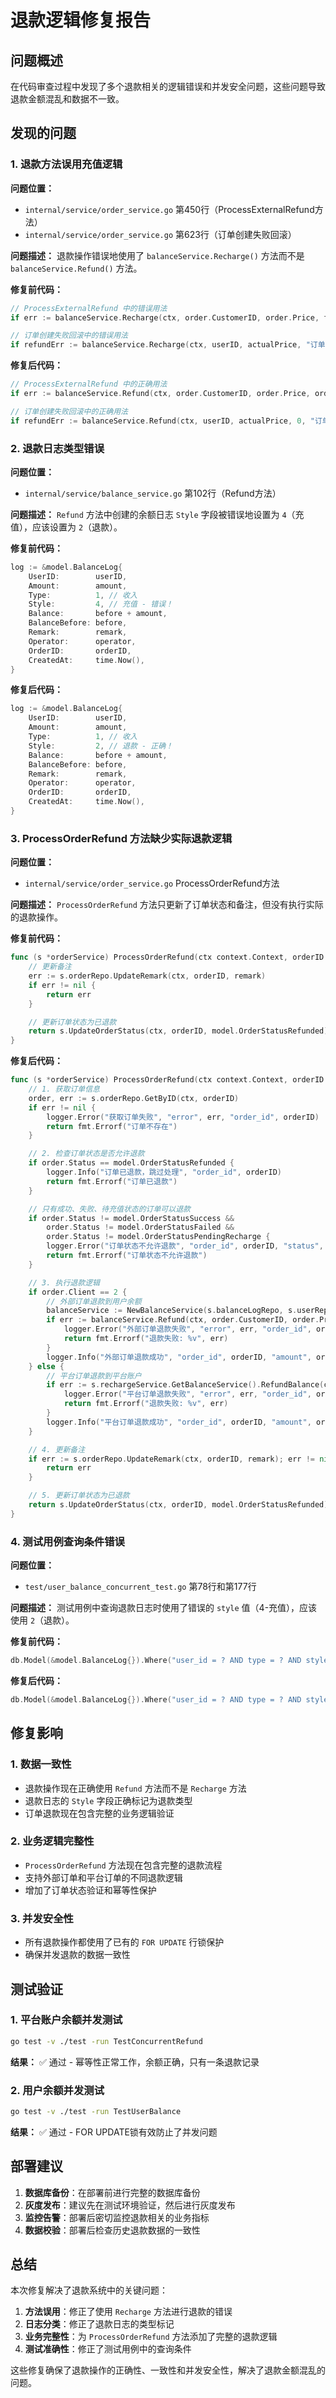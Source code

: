 # 退款逻辑修复报告

## 问题概述

在代码审查过程中发现了多个退款相关的逻辑错误和并发安全问题，这些问题导致退款金额混乱和数据不一致。

## 发现的问题

### 1. 退款方法误用充值逻辑

**问题位置：**
- `internal/service/order_service.go` 第450行（ProcessExternalRefund方法）
- `internal/service/order_service.go` 第623行（订单创建失败回滚）

**问题描述：**
退款操作错误地使用了 `balanceService.Recharge()` 方法而不是 `balanceService.Refund()` 方法。

**修复前代码：**
```go
// ProcessExternalRefund 中的错误用法
if err := balanceService.Recharge(ctx, order.CustomerID, order.Price, fmt.Sprintf("外部订单退款: %s", reason), "system"); err != nil {

// 订单创建失败回滚中的错误用法
if refundErr := balanceService.Recharge(ctx, userID, actualPrice, "订单创建失败退款", "system"); refundErr != nil {
```

**修复后代码：**
```go
// ProcessExternalRefund 中的正确用法
if err := balanceService.Refund(ctx, order.CustomerID, order.Price, order.ID, fmt.Sprintf("外部订单退款: %s", reason), "system"); err != nil {

// 订单创建失败回滚中的正确用法
if refundErr := balanceService.Refund(ctx, userID, actualPrice, 0, "订单创建失败退款", "system"); refundErr != nil {
```

### 2. 退款日志类型错误

**问题位置：**
- `internal/service/balance_service.go` 第102行（Refund方法）

**问题描述：**
`Refund` 方法中创建的余额日志 `Style` 字段被错误地设置为 `4`（充值），应该设置为 `2`（退款）。

**修复前代码：**
```go
log := &model.BalanceLog{
    UserID:        userID,
    Amount:        amount,
    Type:          1, // 收入
    Style:         4, // 充值 - 错误！
    Balance:       before + amount,
    BalanceBefore: before,
    Remark:        remark,
    Operator:      operator,
    OrderID:       orderID,
    CreatedAt:     time.Now(),
}
```

**修复后代码：**
```go
log := &model.BalanceLog{
    UserID:        userID,
    Amount:        amount,
    Type:          1, // 收入
    Style:         2, // 退款 - 正确！
    Balance:       before + amount,
    BalanceBefore: before,
    Remark:        remark,
    Operator:      operator,
    OrderID:       orderID,
    CreatedAt:     time.Now(),
}
```

### 3. ProcessOrderRefund 方法缺少实际退款逻辑

**问题位置：**
- `internal/service/order_service.go` ProcessOrderRefund方法

**问题描述：**
`ProcessOrderRefund` 方法只更新了订单状态和备注，但没有执行实际的退款操作。

**修复前代码：**
```go
func (s *orderService) ProcessOrderRefund(ctx context.Context, orderID int64, remark string) error {
    // 更新备注
    err := s.orderRepo.UpdateRemark(ctx, orderID, remark)
    if err != nil {
        return err
    }

    // 更新订单状态为已退款
    return s.UpdateOrderStatus(ctx, orderID, model.OrderStatusRefunded)
}
```

**修复后代码：**
```go
func (s *orderService) ProcessOrderRefund(ctx context.Context, orderID int64, remark string) error {
    // 1. 获取订单信息
    order, err := s.orderRepo.GetByID(ctx, orderID)
    if err != nil {
        logger.Error("获取订单失败", "error", err, "order_id", orderID)
        return fmt.Errorf("订单不存在")
    }

    // 2. 检查订单状态是否允许退款
    if order.Status == model.OrderStatusRefunded {
        logger.Info("订单已退款，跳过处理", "order_id", orderID)
        return fmt.Errorf("订单已退款")
    }

    // 只有成功、失败、待充值状态的订单可以退款
    if order.Status != model.OrderStatusSuccess &&
        order.Status != model.OrderStatusFailed &&
        order.Status != model.OrderStatusPendingRecharge {
        logger.Error("订单状态不允许退款", "order_id", orderID, "status", order.Status)
        return fmt.Errorf("订单状态不允许退款")
    }

    // 3. 执行退款逻辑
    if order.Client == 2 {
        // 外部订单退款到用户余额
        balanceService := NewBalanceService(s.balanceLogRepo, s.userRepo)
        if err := balanceService.Refund(ctx, order.CustomerID, order.Price, orderID, fmt.Sprintf("订单退款: %s", remark), "admin"); err != nil {
            logger.Error("外部订单退款失败", "error", err, "order_id", orderID)
            return fmt.Errorf("退款失败: %v", err)
        }
        logger.Info("外部订单退款成功", "order_id", orderID, "amount", order.Price)
    } else {
        // 平台订单退款到平台账户
        if err := s.rechargeService.GetBalanceService().RefundBalance(ctx, nil, order.PlatformAccountID, order.Price, orderID, fmt.Sprintf("订单退款: %s", remark)); err != nil {
            logger.Error("平台订单退款失败", "error", err, "order_id", orderID)
            return fmt.Errorf("退款失败: %v", err)
        }
        logger.Info("平台订单退款成功", "order_id", orderID, "amount", order.Price)
    }

    // 4. 更新备注
    if err := s.orderRepo.UpdateRemark(ctx, orderID, remark); err != nil {
        return err
    }

    // 5. 更新订单状态为已退款
    return s.UpdateOrderStatus(ctx, orderID, model.OrderStatusRefunded)
}
```

### 4. 测试用例查询条件错误

**问题位置：**
- `test/user_balance_concurrent_test.go` 第78行和第177行

**问题描述：**
测试用例中查询退款日志时使用了错误的 `style` 值（4-充值），应该使用 `2`（退款）。

**修复前代码：**
```go
db.Model(&model.BalanceLog{}).Where("user_id = ? AND type = ? AND style = ?", user.ID, 1, 4).Count(&logCount)
```

**修复后代码：**
```go
db.Model(&model.BalanceLog{}).Where("user_id = ? AND type = ? AND style = ?", user.ID, 1, 2).Count(&logCount)
```

## 修复影响

### 1. 数据一致性
- 退款操作现在正确使用 `Refund` 方法而不是 `Recharge` 方法
- 退款日志的 `Style` 字段正确标记为退款类型
- 订单退款现在包含完整的业务逻辑验证

### 2. 业务逻辑完整性
- `ProcessOrderRefund` 方法现在包含完整的退款流程
- 支持外部订单和平台订单的不同退款逻辑
- 增加了订单状态验证和幂等性保护

### 3. 并发安全性
- 所有退款操作都使用了已有的 `FOR UPDATE` 行锁保护
- 确保并发退款的数据一致性

## 测试验证

### 1. 平台账户余额并发测试
```bash
go test -v ./test -run TestConcurrentRefund
```
**结果：** ✅ 通过 - 幂等性正常工作，余额正确，只有一条退款记录

### 2. 用户余额并发测试
```bash
go test -v ./test -run TestUserBalance
```
**结果：** ✅ 通过 - FOR UPDATE锁有效防止了并发问题

## 部署建议

1. **数据库备份**：在部署前进行完整的数据库备份
2. **灰度发布**：建议先在测试环境验证，然后进行灰度发布
3. **监控告警**：部署后密切监控退款相关的业务指标
4. **数据校验**：部署后检查历史退款数据的一致性

## 总结

本次修复解决了退款系统中的关键问题：

1. **方法误用**：修正了使用 `Recharge` 方法进行退款的错误
2. **日志分类**：修正了退款日志的类型标记
3. **业务完整性**：为 `ProcessOrderRefund` 方法添加了完整的退款逻辑
4. **测试准确性**：修正了测试用例中的查询条件

这些修复确保了退款操作的正确性、一致性和并发安全性，解决了退款金额混乱的问题。